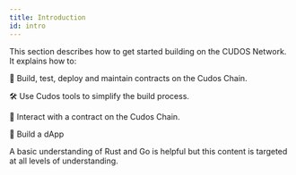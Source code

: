 ```yaml
---
title: Introduction
id: intro
---
```


This section describes how to get started building on the CUDOS Network. It explains how to: 

🚀 Build, test, deploy and maintain contracts on the Cudos Chain.

🛠 Use Cudos tools to simplify the build process.

🤝 Interact with a contract on the Cudos Chain.

🧱 Build a dApp

A basic understanding of Rust and Go is helpful but this content is targeted at all levels of understanding.












